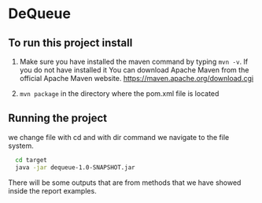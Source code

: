# DeQueue

## To run this project install

1. Make sure you have installed the maven command by typing `mvn -v`. If you do not have installed it You can download Apache Maven from the official Apache Maven website. https://maven.apache.org/download.cgi

2. `mvn package` in the directory where the pom.xml file is located

## Running the project

we change file with cd and with dir command we navigate to the file system.

```bash
  cd target 
  java -jar dequeue-1.0-SNAPSHOT.jar
```

There will be some outputs that are from methods that we have showed inside the report examples.